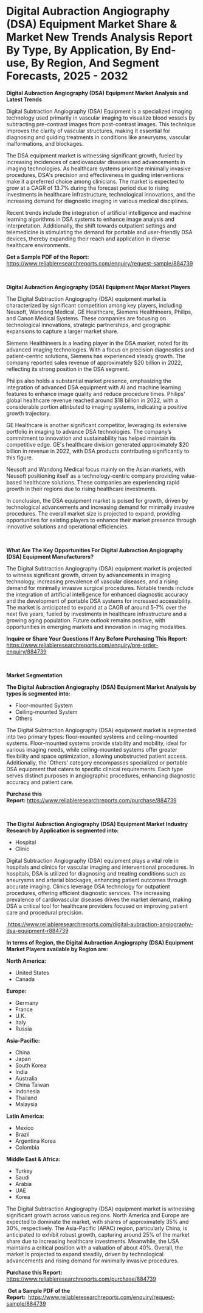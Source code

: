 <p><h1>Digital Aubraction Angiography (DSA) Equipment Market Share & Market New Trends Analysis Report By Type, By Application, By End-use, By Region, And Segment Forecasts, 2025 - 2032</h1></p><p><strong>Digital Aubraction Angiography (DSA) Equipment Market Analysis and Latest Trends</strong></p>
<p><p>Digital Subtraction Angiography (DSA) Equipment is a specialized imaging technology used primarily in vascular imaging to visualize blood vessels by subtracting pre-contrast images from post-contrast images. This technique improves the clarity of vascular structures, making it essential for diagnosing and guiding treatments in conditions like aneurysms, vascular malformations, and blockages. </p><p>The DSA equipment market is witnessing significant growth, fueled by increasing incidences of cardiovascular diseases and advancements in imaging technologies. As healthcare systems prioritize minimally invasive procedures, DSA's precision and effectiveness in guiding interventions make it a preferred choice among clinicians. The market is expected to grow at a CAGR of 13.7% during the forecast period due to rising investments in healthcare infrastructure, technological innovations, and the increasing demand for diagnostic imaging in various medical disciplines.</p><p>Recent trends include the integration of artificial intelligence and machine learning algorithms in DSA systems to enhance image analysis and interpretation. Additionally, the shift towards outpatient settings and telemedicine is stimulating the demand for portable and user-friendly DSA devices, thereby expanding their reach and application in diverse healthcare environments.</p></p>
<p><strong>Get a Sample PDF of the Report:&nbsp;</strong> <a href="https://www.reliableresearchreports.com/enquiry/request-sample/884739?utm_campaign=40&utm_medium=2&utm_source=Github&utm_content=ia&utm_term=14042025&utm_id=digital-aubraction-angiography-dsa-equipment">https://www.reliableresearchreports.com/enquiry/request-sample/884739</a></p>
<p>&nbsp;</p>
<p><strong>Digital Aubraction Angiography (DSA) Equipment Major Market Players</strong></p>
<p><p>The Digital Subtraction Angiography (DSA) equipment market is characterized by significant competition among key players, including Neusoft, Wandong Medical, GE Healthcare, Siemens Healthineers, Philips, and Canon Medical Systems. These companies are focusing on technological innovations, strategic partnerships, and geographic expansions to capture a larger market share.</p><p>Siemens Healthineers is a leading player in the DSA market, noted for its advanced imaging technologies. With a focus on precision diagnostics and patient-centric solutions, Siemens has experienced steady growth. The company reported sales revenue of approximately $20 billion in 2022, reflecting its strong position in the DSA segment.</p><p>Philips also holds a substantial market presence, emphasizing the integration of advanced DSA equipment with AI and machine learning features to enhance image quality and reduce procedure times. Philips' global healthcare revenue reached around $18 billion in 2022, with a considerable portion attributed to imaging systems, indicating a positive growth trajectory.</p><p>GE Healthcare is another significant competitor, leveraging its extensive portfolio in imaging to advance DSA technologies. The company’s commitment to innovation and sustainability has helped maintain its competitive edge. GE's healthcare division generated approximately $20 billion in revenue in 2022, with DSA products contributing significantly to this figure.</p><p>Neusoft and Wandong Medical focus mainly on the Asian markets, with Neusoft positioning itself as a technology-centric company providing value-based healthcare solutions. These companies are experiencing rapid growth in their regions due to rising healthcare investments.</p><p>In conclusion, the DSA equipment market is poised for growth, driven by technological advancements and increasing demand for minimally invasive procedures. The overall market size is projected to expand, providing opportunities for existing players to enhance their market presence through innovative solutions and operational efficiencies.</p></p>
<p>&nbsp;</p>
<p><strong>What Are The Key Opportunities For Digital Aubraction Angiography (DSA) Equipment Manufacturers?</strong></p>
<p><p>The Digital Subtraction Angiography (DSA) equipment market is projected to witness significant growth, driven by advancements in imaging technology, increasing prevalence of vascular diseases, and a rising demand for minimally invasive surgical procedures. Notable trends include the integration of artificial intelligence for enhanced diagnostic accuracy and the development of portable DSA systems for increased accessibility. The market is anticipated to expand at a CAGR of around 5-7% over the next five years, fueled by investments in healthcare infrastructure and a growing aging population. Future outlook remains positive, with opportunities in emerging markets and innovation in imaging modalities.</p></p>
<p><strong>Inquire or Share Your Questions If Any Before Purchasing This Report:</strong> <a href="https://www.reliableresearchreports.com/enquiry/pre-order-enquiry/884739?utm_campaign=40&utm_medium=2&utm_source=Github&utm_content=ia&utm_term=14042025&utm_id=digital-aubraction-angiography-dsa-equipment">https://www.reliableresearchreports.com/enquiry/pre-order-enquiry/884739</a></p>
<p>&nbsp;</p>
<p><strong>Market Segmentation</strong></p>
<p><strong>The Digital Aubraction Angiography (DSA) Equipment Market Analysis by types is segmented into:</strong></p>
<p><ul><li>Floor-mounted System</li><li>Ceiling-mounted System</li><li>Others</li></ul></p>
<p><p>The Digital Subtraction Angiography (DSA) equipment market is segmented into two primary types: floor-mounted systems and ceiling-mounted systems. Floor-mounted systems provide stability and mobility, ideal for various imaging needs, while ceiling-mounted systems offer greater flexibility and space optimization, allowing unobstructed patient access. Additionally, the 'Others' category encompasses specialized or portable DSA equipment that caters to specific clinical requirements. Each type serves distinct purposes in angiographic procedures, enhancing diagnostic accuracy and patient care.</p></p>
<p><strong>Purchase this Report:&nbsp;</strong><a href="https://www.reliableresearchreports.com/purchase/884739?utm_campaign=40&utm_medium=2&utm_source=Github&utm_content=ia&utm_term=14042025&utm_id=digital-aubraction-angiography-dsa-equipment">https://www.reliableresearchreports.com/purchase/884739</a></p>
<p>&nbsp;</p>
<p><strong>The Digital Aubraction Angiography (DSA) Equipment Market Industry Research by Application is segmented into:</strong></p>
<p><ul><li>Hospital</li><li>Clinic</li></ul></p>
<p><p>Digital Subtraction Angiography (DSA) equipment plays a vital role in hospitals and clinics for vascular imaging and interventional procedures. In hospitals, DSA is utilized for diagnosing and treating conditions such as aneurysms and arterial blockages, enhancing patient outcomes through accurate imaging. Clinics leverage DSA technology for outpatient procedures, offering efficient diagnostic services. The increasing prevalence of cardiovascular diseases drives the market demand, making DSA a critical tool for healthcare providers focused on improving patient care and procedural precision.</p></p>
<p><a href="https://www.reliableresearchreports.com/digital-aubraction-angiography-dsa-equipment-r884739?utm_campaign=40&utm_medium=2&utm_source=Github&utm_content=ia&utm_term=14042025&utm_id=digital-aubraction-angiography-dsa-equipment">&nbsp;https://www.reliableresearchreports.com/digital-aubraction-angiography-dsa-equipment-r884739</a></p>
<p><strong>In terms of Region, the Digital Aubraction Angiography (DSA) Equipment Market Players available by Region are:</strong></p>
<p>
    <p> <strong> North America: </strong>
        <ul>
            <li>United States</li>
            <li>Canada</li>
        </ul>
        </p> 
    <p> <strong> Europe: </strong>
        <ul>
            <li>Germany</li>
            <li>France</li>
            <li>U.K.</li>
            <li>Italy</li>
            <li>Russia</li>
        </ul>
        </p> 
    <p> <strong> Asia-Pacific: </strong>
        <ul>
            <li>China</li>
            <li>Japan</li>
            <li>South Korea</li>
            <li>India</li>
            <li>Australia</li>
            <li>China Taiwan</li>
            <li>Indonesia</li>
            <li>Thailand</li>
            <li>Malaysia</li>
        </ul>
        </p> 
    <p> <strong> Latin America: </strong>
        <ul>
            <li>Mexico</li>
            <li>Brazil</li>
            <li>Argentina Korea</li>
            <li>Colombia</li>
        </ul>
        </p> 
    <p> <strong> Middle East & Africa: </strong>
        <ul>
            <li>Turkey</li>
            <li>Saudi</li>
            <li>Arabia</li>
            <li>UAE</li>
            <li>Korea</li>
        </ul>
    </p>
    </p>
<p><p>The Digital Subtraction Angiography (DSA) equipment market is witnessing significant growth across various regions. North America and Europe are expected to dominate the market, with shares of approximately 35% and 30%, respectively. The Asia-Pacific (APAC) region, particularly China, is anticipated to exhibit robust growth, capturing around 25% of the market share due to increasing healthcare investments. Meanwhile, the USA maintains a critical position with a valuation of about 40%. Overall, the market is projected to expand steadily, driven by technological advancements and rising demand for minimally invasive procedures.</p></p>
<p><strong>Purchase this Report: </strong><a href="https://www.reliableresearchreports.com/purchase/884739?utm_campaign=40&utm_medium=2&utm_source=Github&utm_content=ia&utm_term=14042025&utm_id=digital-aubraction-angiography-dsa-equipment">https://www.reliableresearchreports.com/purchase/884739</a></p>
<p>&nbsp;<strong>Get a Sample PDF of the Report:&nbsp;&nbsp;</strong><a href="https://www.reliableresearchreports.com/enquiry/request-sample/884739?utm_campaign=40&utm_medium=2&utm_source=Github&utm_content=ia&utm_term=14042025&utm_id=digital-aubraction-angiography-dsa-equipment">https://www.reliableresearchreports.com/enquiry/request-sample/884739</a></p>
<p><strong></strong></p>
<p><p></p><p></p><p></p></p>